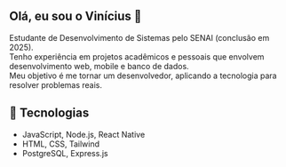 ## Olá, eu sou o Vinícius 👋  
Estudante de Desenvolvimento de Sistemas pelo SENAI (conclusão em 2025).  
Tenho experiência em projetos acadêmicos e pessoais que envolvem desenvolvimento web, mobile e banco de dados.  
Meu objetivo é me tornar um desenvolvedor, aplicando a tecnologia para resolver problemas reais.

## 🔧 Tecnologias
- JavaScript, Node.js, React Native
- HTML, CSS, Tailwind
- PostgreSQL, Express.js


<!--
**ViniciusSurlo/ViniciusSurlo** is a ✨ _special_ ✨ repository because its `README.md` (this file) appears on your GitHub profile.


